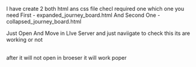 I have create 2 both html ans css file checl required one which one you need First - expanded_journey_board.html
And Second One - collapsed_journey_board.html


Just Open And Move in LIve Server and just naviigate to check this its are working or not 

<br>
after it will not open in broeser it will work poper
